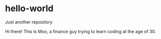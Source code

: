 # hello-world
Just another repository

Hi there! This is Moo, a finance guy trying to learn coding at the age of 30.

